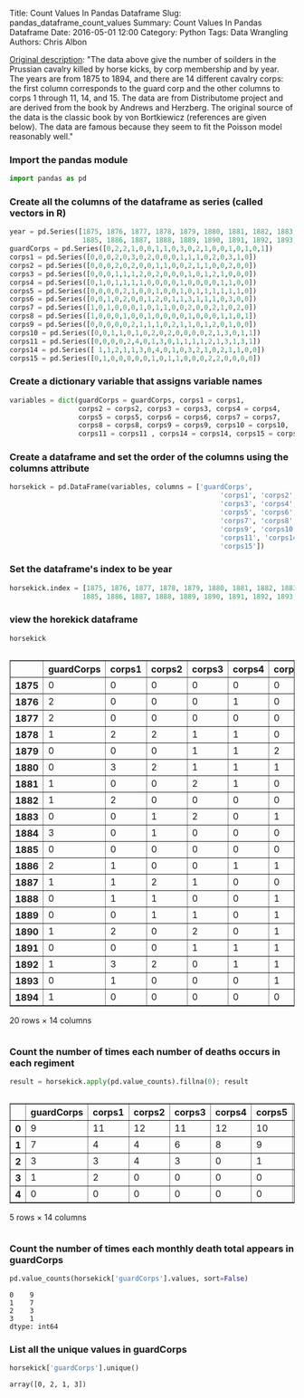 Title: Count Values In Pandas Dataframe
Slug: pandas_dataframe_count_values
Summary: Count Values In Pandas Dataframe
Date: 2016-05-01 12:00
Category: Python
Tags: Data Wrangling
Authors: Chris Albon



[Original description](http://www.math.uah.edu/stat/data/HorseKicks.html): "The data above give the number of soilders in the Prussian cavalry killed by horse kicks, by corp membership and by year. The years are from 1875 to 1894, and there are 14 different cavalry corps: the first column corresponds to the guard corp and the other columns to corps 1 through 11, 14, and 15. The data are from Distributome project and are derived from the book by Andrews and Herzberg. The original source of the data is the classic book by von Bortkiewicz (references are given below). The data are famous because they seem to fit the Poisson model reasonably well."

### Import the pandas module


```python
import pandas as pd
```

### Create all the columns of the dataframe as series (called vectors in R)


```python
year = pd.Series([1875, 1876, 1877, 1878, 1879, 1880, 1881, 1882, 1883, 1884, 
                  1885, 1886, 1887, 1888, 1889, 1890, 1891, 1892, 1893, 1894])
guardCorps = pd.Series([0,2,2,1,0,0,1,1,0,3,0,2,1,0,0,1,0,1,0,1])
corps1 = pd.Series([0,0,0,2,0,3,0,2,0,0,0,1,1,1,0,2,0,3,1,0])
corps2 = pd.Series([0,0,0,2,0,2,0,0,1,1,0,0,2,1,1,0,0,2,0,0])
corps3 = pd.Series([0,0,0,1,1,1,2,0,2,0,0,0,1,0,1,2,1,0,0,0])
corps4 = pd.Series([0,1,0,1,1,1,1,0,0,0,0,1,0,0,0,0,1,1,0,0])
corps5 = pd.Series([0,0,0,0,2,1,0,0,1,0,0,1,0,1,1,1,1,1,1,0])
corps6 = pd.Series([0,0,1,0,2,0,0,1,2,0,1,1,3,1,1,1,0,3,0,0])
corps7 = pd.Series([1,0,1,0,0,0,1,0,1,1,0,0,2,0,0,2,1,0,2,0])
corps8 = pd.Series([1,0,0,0,1,0,0,1,0,0,0,0,1,0,0,0,1,1,0,1])
corps9 = pd.Series([0,0,0,0,0,2,1,1,1,0,2,1,1,0,1,2,0,1,0,0])
corps10 = pd.Series([0,0,1,1,0,1,0,2,0,2,0,0,0,0,2,1,3,0,1,1])
corps11 = pd.Series([0,0,0,0,2,4,0,1,3,0,1,1,1,1,2,1,3,1,3,1])
corps14 = pd.Series([ 1,1,2,1,1,3,0,4,0,1,0,3,2,1,0,2,1,1,0,0])
corps15 = pd.Series([0,1,0,0,0,0,0,1,0,1,1,0,0,0,2,2,0,0,0,0])
```

### Create a dictionary variable that assigns variable names


```python
variables = dict(guardCorps = guardCorps, corps1 = corps1, 
                 corps2 = corps2, corps3 = corps3, corps4 = corps4, 
                 corps5 = corps5, corps6 = corps6, corps7 = corps7, 
                 corps8 = corps8, corps9 = corps9, corps10 = corps10, 
                 corps11 = corps11 , corps14 = corps14, corps15 = corps15)
```

### Create a dataframe and set the order of the columns using the columns attribute


```python
horsekick = pd.DataFrame(variables, columns = ['guardCorps', 
                                                    'corps1', 'corps2', 
                                                    'corps3', 'corps4', 
                                                    'corps5', 'corps6', 
                                                    'corps7', 'corps8', 
                                                    'corps9', 'corps10', 
                                                    'corps11', 'corps14', 
                                                    'corps15'])
```

### Set the dataframe's index to be year


```python
horsekick.index = [1875, 1876, 1877, 1878, 1879, 1880, 1881, 1882, 1883, 1884, 
                  1885, 1886, 1887, 1888, 1889, 1890, 1891, 1892, 1893, 1894]
```

### view the horekick dataframe


```python
horsekick
```




<div style="max-height:1000px;max-width:1500px;overflow:auto;">
<table border="1" class="dataframe">
  <thead>
    <tr style="text-align: right;">
      <th></th>
      <th>guardCorps</th>
      <th>corps1</th>
      <th>corps2</th>
      <th>corps3</th>
      <th>corps4</th>
      <th>corps5</th>
      <th>corps6</th>
      <th>corps7</th>
      <th>corps8</th>
      <th>corps9</th>
      <th>corps10</th>
      <th>corps11</th>
      <th>corps14</th>
      <th>corps15</th>
    </tr>
  </thead>
  <tbody>
    <tr>
      <th>1875</th>
      <td> 0</td>
      <td> 0</td>
      <td> 0</td>
      <td> 0</td>
      <td> 0</td>
      <td> 0</td>
      <td> 0</td>
      <td> 1</td>
      <td> 1</td>
      <td> 0</td>
      <td> 0</td>
      <td> 0</td>
      <td> 1</td>
      <td> 0</td>
    </tr>
    <tr>
      <th>1876</th>
      <td> 2</td>
      <td> 0</td>
      <td> 0</td>
      <td> 0</td>
      <td> 1</td>
      <td> 0</td>
      <td> 0</td>
      <td> 0</td>
      <td> 0</td>
      <td> 0</td>
      <td> 0</td>
      <td> 0</td>
      <td> 1</td>
      <td> 1</td>
    </tr>
    <tr>
      <th>1877</th>
      <td> 2</td>
      <td> 0</td>
      <td> 0</td>
      <td> 0</td>
      <td> 0</td>
      <td> 0</td>
      <td> 1</td>
      <td> 1</td>
      <td> 0</td>
      <td> 0</td>
      <td> 1</td>
      <td> 0</td>
      <td> 2</td>
      <td> 0</td>
    </tr>
    <tr>
      <th>1878</th>
      <td> 1</td>
      <td> 2</td>
      <td> 2</td>
      <td> 1</td>
      <td> 1</td>
      <td> 0</td>
      <td> 0</td>
      <td> 0</td>
      <td> 0</td>
      <td> 0</td>
      <td> 1</td>
      <td> 0</td>
      <td> 1</td>
      <td> 0</td>
    </tr>
    <tr>
      <th>1879</th>
      <td> 0</td>
      <td> 0</td>
      <td> 0</td>
      <td> 1</td>
      <td> 1</td>
      <td> 2</td>
      <td> 2</td>
      <td> 0</td>
      <td> 1</td>
      <td> 0</td>
      <td> 0</td>
      <td> 2</td>
      <td> 1</td>
      <td> 0</td>
    </tr>
    <tr>
      <th>1880</th>
      <td> 0</td>
      <td> 3</td>
      <td> 2</td>
      <td> 1</td>
      <td> 1</td>
      <td> 1</td>
      <td> 0</td>
      <td> 0</td>
      <td> 0</td>
      <td> 2</td>
      <td> 1</td>
      <td> 4</td>
      <td> 3</td>
      <td> 0</td>
    </tr>
    <tr>
      <th>1881</th>
      <td> 1</td>
      <td> 0</td>
      <td> 0</td>
      <td> 2</td>
      <td> 1</td>
      <td> 0</td>
      <td> 0</td>
      <td> 1</td>
      <td> 0</td>
      <td> 1</td>
      <td> 0</td>
      <td> 0</td>
      <td> 0</td>
      <td> 0</td>
    </tr>
    <tr>
      <th>1882</th>
      <td> 1</td>
      <td> 2</td>
      <td> 0</td>
      <td> 0</td>
      <td> 0</td>
      <td> 0</td>
      <td> 1</td>
      <td> 0</td>
      <td> 1</td>
      <td> 1</td>
      <td> 2</td>
      <td> 1</td>
      <td> 4</td>
      <td> 1</td>
    </tr>
    <tr>
      <th>1883</th>
      <td> 0</td>
      <td> 0</td>
      <td> 1</td>
      <td> 2</td>
      <td> 0</td>
      <td> 1</td>
      <td> 2</td>
      <td> 1</td>
      <td> 0</td>
      <td> 1</td>
      <td> 0</td>
      <td> 3</td>
      <td> 0</td>
      <td> 0</td>
    </tr>
    <tr>
      <th>1884</th>
      <td> 3</td>
      <td> 0</td>
      <td> 1</td>
      <td> 0</td>
      <td> 0</td>
      <td> 0</td>
      <td> 0</td>
      <td> 1</td>
      <td> 0</td>
      <td> 0</td>
      <td> 2</td>
      <td> 0</td>
      <td> 1</td>
      <td> 1</td>
    </tr>
    <tr>
      <th>1885</th>
      <td> 0</td>
      <td> 0</td>
      <td> 0</td>
      <td> 0</td>
      <td> 0</td>
      <td> 0</td>
      <td> 1</td>
      <td> 0</td>
      <td> 0</td>
      <td> 2</td>
      <td> 0</td>
      <td> 1</td>
      <td> 0</td>
      <td> 1</td>
    </tr>
    <tr>
      <th>1886</th>
      <td> 2</td>
      <td> 1</td>
      <td> 0</td>
      <td> 0</td>
      <td> 1</td>
      <td> 1</td>
      <td> 1</td>
      <td> 0</td>
      <td> 0</td>
      <td> 1</td>
      <td> 0</td>
      <td> 1</td>
      <td> 3</td>
      <td> 0</td>
    </tr>
    <tr>
      <th>1887</th>
      <td> 1</td>
      <td> 1</td>
      <td> 2</td>
      <td> 1</td>
      <td> 0</td>
      <td> 0</td>
      <td> 3</td>
      <td> 2</td>
      <td> 1</td>
      <td> 1</td>
      <td> 0</td>
      <td> 1</td>
      <td> 2</td>
      <td> 0</td>
    </tr>
    <tr>
      <th>1888</th>
      <td> 0</td>
      <td> 1</td>
      <td> 1</td>
      <td> 0</td>
      <td> 0</td>
      <td> 1</td>
      <td> 1</td>
      <td> 0</td>
      <td> 0</td>
      <td> 0</td>
      <td> 0</td>
      <td> 1</td>
      <td> 1</td>
      <td> 0</td>
    </tr>
    <tr>
      <th>1889</th>
      <td> 0</td>
      <td> 0</td>
      <td> 1</td>
      <td> 1</td>
      <td> 0</td>
      <td> 1</td>
      <td> 1</td>
      <td> 0</td>
      <td> 0</td>
      <td> 1</td>
      <td> 2</td>
      <td> 2</td>
      <td> 0</td>
      <td> 2</td>
    </tr>
    <tr>
      <th>1890</th>
      <td> 1</td>
      <td> 2</td>
      <td> 0</td>
      <td> 2</td>
      <td> 0</td>
      <td> 1</td>
      <td> 1</td>
      <td> 2</td>
      <td> 0</td>
      <td> 2</td>
      <td> 1</td>
      <td> 1</td>
      <td> 2</td>
      <td> 2</td>
    </tr>
    <tr>
      <th>1891</th>
      <td> 0</td>
      <td> 0</td>
      <td> 0</td>
      <td> 1</td>
      <td> 1</td>
      <td> 1</td>
      <td> 0</td>
      <td> 1</td>
      <td> 1</td>
      <td> 0</td>
      <td> 3</td>
      <td> 3</td>
      <td> 1</td>
      <td> 0</td>
    </tr>
    <tr>
      <th>1892</th>
      <td> 1</td>
      <td> 3</td>
      <td> 2</td>
      <td> 0</td>
      <td> 1</td>
      <td> 1</td>
      <td> 3</td>
      <td> 0</td>
      <td> 1</td>
      <td> 1</td>
      <td> 0</td>
      <td> 1</td>
      <td> 1</td>
      <td> 0</td>
    </tr>
    <tr>
      <th>1893</th>
      <td> 0</td>
      <td> 1</td>
      <td> 0</td>
      <td> 0</td>
      <td> 0</td>
      <td> 1</td>
      <td> 0</td>
      <td> 2</td>
      <td> 0</td>
      <td> 0</td>
      <td> 1</td>
      <td> 3</td>
      <td> 0</td>
      <td> 0</td>
    </tr>
    <tr>
      <th>1894</th>
      <td> 1</td>
      <td> 0</td>
      <td> 0</td>
      <td> 0</td>
      <td> 0</td>
      <td> 0</td>
      <td> 0</td>
      <td> 0</td>
      <td> 1</td>
      <td> 0</td>
      <td> 1</td>
      <td> 1</td>
      <td> 0</td>
      <td> 0</td>
    </tr>
  </tbody>
</table>
<p>20 rows × 14 columns</p>
</div>



### Count the number of times each number of deaths occurs in each regiment


```python
result = horsekick.apply(pd.value_counts).fillna(0); result
```




<div style="max-height:1000px;max-width:1500px;overflow:auto;">
<table border="1" class="dataframe">
  <thead>
    <tr style="text-align: right;">
      <th></th>
      <th>guardCorps</th>
      <th>corps1</th>
      <th>corps2</th>
      <th>corps3</th>
      <th>corps4</th>
      <th>corps5</th>
      <th>corps6</th>
      <th>corps7</th>
      <th>corps8</th>
      <th>corps9</th>
      <th>corps10</th>
      <th>corps11</th>
      <th>corps14</th>
      <th>corps15</th>
    </tr>
  </thead>
  <tbody>
    <tr>
      <th>0</th>
      <td> 9</td>
      <td> 11</td>
      <td> 12</td>
      <td> 11</td>
      <td> 12</td>
      <td> 10</td>
      <td> 9</td>
      <td> 11</td>
      <td> 13</td>
      <td> 10</td>
      <td> 10</td>
      <td> 6</td>
      <td> 6</td>
      <td> 14</td>
    </tr>
    <tr>
      <th>1</th>
      <td> 7</td>
      <td>  4</td>
      <td>  4</td>
      <td>  6</td>
      <td>  8</td>
      <td>  9</td>
      <td> 7</td>
      <td>  6</td>
      <td>  7</td>
      <td>  7</td>
      <td>  6</td>
      <td> 8</td>
      <td> 8</td>
      <td>  4</td>
    </tr>
    <tr>
      <th>2</th>
      <td> 3</td>
      <td>  3</td>
      <td>  4</td>
      <td>  3</td>
      <td>  0</td>
      <td>  1</td>
      <td> 2</td>
      <td>  3</td>
      <td>  0</td>
      <td>  3</td>
      <td>  3</td>
      <td> 2</td>
      <td> 3</td>
      <td>  2</td>
    </tr>
    <tr>
      <th>3</th>
      <td> 1</td>
      <td>  2</td>
      <td>  0</td>
      <td>  0</td>
      <td>  0</td>
      <td>  0</td>
      <td> 2</td>
      <td>  0</td>
      <td>  0</td>
      <td>  0</td>
      <td>  1</td>
      <td> 3</td>
      <td> 2</td>
      <td>  0</td>
    </tr>
    <tr>
      <th>4</th>
      <td> 0</td>
      <td>  0</td>
      <td>  0</td>
      <td>  0</td>
      <td>  0</td>
      <td>  0</td>
      <td> 0</td>
      <td>  0</td>
      <td>  0</td>
      <td>  0</td>
      <td>  0</td>
      <td> 1</td>
      <td> 1</td>
      <td>  0</td>
    </tr>
  </tbody>
</table>
<p>5 rows × 14 columns</p>
</div>



### Count the number of times each monthly death total appears in guardCorps


```python
pd.value_counts(horsekick['guardCorps'].values, sort=False)
```




    0    9
    1    7
    2    3
    3    1
    dtype: int64



### List all the unique values in guardCorps


```python
horsekick['guardCorps'].unique()
```




    array([0, 2, 1, 3])


